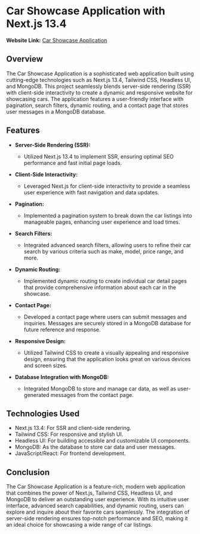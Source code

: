 # Car Showcase Application with Next.js 13.4

**Website Link:** [Car Showcase Application](https://car-showcase-next-and-type-1u4i-anuja-more.vercel.app/)

## Overview
The Car Showcase Application is a sophisticated web application built using cutting-edge technologies such as Next.js 13.4, Tailwind CSS, Headless UI, and MongoDB. This project seamlessly blends server-side rendering (SSR) with client-side interactivity to create a dynamic and responsive website for showcasing cars. The application features a user-friendly interface with pagination, search filters, dynamic routing, and a contact page that stores user messages in a MongoDB database.

## Features
- **Server-Side Rendering (SSR):**
  - Utilized Next.js 13.4 to implement SSR, ensuring optimal SEO performance and fast initial page loads.

- **Client-Side Interactivity:**
  - Leveraged Next.js for client-side interactivity to provide a seamless user experience with fast navigation and data updates.

- **Pagination:**
  - Implemented a pagination system to break down the car listings into manageable pages, enhancing user experience and load times.

- **Search Filters:**
  - Integrated advanced search filters, allowing users to refine their car search by various criteria such as make, model, price range, and more.

- **Dynamic Routing:**
  - Implemented dynamic routing to create individual car detail pages that provide comprehensive information about each car in the showcase.

- **Contact Page:**
  - Developed a contact page where users can submit messages and inquiries. Messages are securely stored in a MongoDB database for future reference and response.

- **Responsive Design:**
  - Utilized Tailwind CSS to create a visually appealing and responsive design, ensuring that the application looks great on various devices and screen sizes.

- **Database Integration with MongoDB:**
  - Integrated MongoDB to store and manage car data, as well as user-generated messages from the contact page.


## Technologies Used
- Next.js 13.4: For SSR and client-side rendering.
- Tailwind CSS: For responsive and stylish UI.
- Headless UI: For building accessible and customizable UI components.
- MongoDB: As the database to store car data and user messages.
- JavaScript/React: For frontend development.

## Conclusion
The Car Showcase Application is a feature-rich, modern web application that combines the power of Next.js, Tailwind CSS, Headless UI, and MongoDB to deliver an outstanding user experience. With its intuitive user interface, advanced search capabilities, and dynamic routing, users can explore and inquire about their favorite cars seamlessly. The integration of server-side rendering ensures top-notch performance and SEO, making it an ideal choice for showcasing a wide range of car listings.
